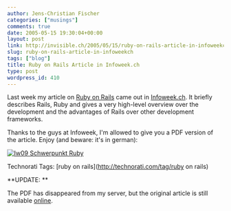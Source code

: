 ```yaml
---
author: Jens-Christian Fischer
categories: ["musings"]
comments: true
date: 2005-05-15 19:30:04+00:00
layout: post
link: http://invisible.ch/2005/05/15/ruby-on-rails-article-in-infoweekch/
slug: ruby-on-rails-article-in-infoweekch
tags: ["blog"]
title: Ruby on Rails Article in Infoweek.ch
type: post
wordpress_id: 410
---
```


Last week my article on [Ruby on Rails](http://www.rubyonrails.com/) came out in [Infoweek.ch](http://www.infoweek.ch/). It briefly describes Rails, Ruby and gives a very high-level overview over the development and the advantages of Rails over other development frameworks.

Thanks to the guys at Infoweek, I'm allowed to give you a PDF version of the article. Enjoy (and beware: it's in german):

[![Iw09 Schwerpunkt Ruby](/IW09_Schwerpunkt_Ruby-tm.jpg)](/IW09_Schwerpunkt_Ruby.pdf)






Technorati Tags: [ruby on rails](http://technorati.com/tag/ruby on rails)







**UPDATE: **




The PDF has disappeared from my server, but the original article is still available [online](http://www.itmagazine.ch/Artikel/Seite/21191/2/Applikationsentwicklung_im_Schnellzugsverfahren.html).
